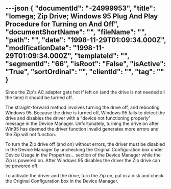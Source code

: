 ---json
{
  "documentId": "-24999953",
  "title": "Iomega; Zip Drive; Windows 95 Plug And Play Procedure for Turning on And Off",
  "documentShortName": "",
  "fileName": "",
  "path": "",
  "date": "1998-11-29T01:09:34.000Z",
  "modificationDate": "1998-11-29T01:09:34.000Z",
  "templateId": "",
  "segmentId": "66",
  "isRoot": "False",
  "isActive": "True",
  "sortOrdinal": "",
  "clientId": "",
  "tag": ""
}
---

Since the Zip's AC adapter gets hot if left on (and the drive is not needed all the time) it should be turned off.

The straight-forward method involves turning the drive off, and rebooting Windows 95. Because the drive is turned off, Windows 95 fails to detect the drive and disables the driver with a &quot;device not functioning properly&quot; message in the Device Manager. Unfortunately, turning the drive on after Win95 has deemed the driver function invalid generates more errors and the Zip will not function.

To turn the Zip drive off (and on) without errors, the driver must be disabled in the Device Manager by unchecking the Original Configuration box under Device Usage in the Properties... section of the Device Manager while the Zip is powered on. After Windows 95 disables the driver the Zip drive can be powered off.

To activate the driver and the drive, turn the Zip on, put in a disk and check the Original Configuration box in the Device Manager.
